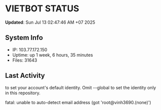 # VIETBOT STATUS
**Updated**: Sun Jul 13 02:47:46 AM +07 2025

## System Info
- IP: 103.77.172.150
- Uptime: up 1 week, 6 hours, 35 minutes
- Files: 31643

## Last Activity

to set your account's default identity.
Omit --global to set the identity only in this repository.

fatal: unable to auto-detect email address (got 'root@vinh3690.(none)')
